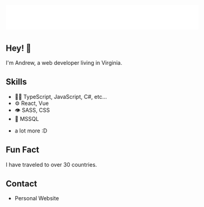 <h1 align="center">
  <img src="https://github.com/ajsmith421/ajsmith421/blob/main/name.svg" alt="Andrew Smith" />
</h1>

## Hey! 👋
I'm Andrew, a web developer living in Virginia.

## Skills
- 👨‍💻 TypeScript, JavaScript, C#, etc...
- ⚙️ React, Vue
- 👁️ SASS, CSS
- 💽 MSSQL
+ a lot more :D

## Fun Fact
I have traveled to over 30 countries. 

## Contact
- Personal Website
